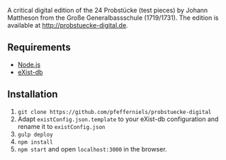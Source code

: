 A critical digital edition of the 24 Probstücke (test pieces) by Johann Mattheson
from the Große Generalbassschule (1719/1731). The edition is available at
<http://probstuecke-digital.de>.

Requirements
------------
- [Node.js](nodejs.org)
- [eXist-db](http://exist-db.org/)

Installation
------------

1. `git clone https://github.com/pfefferniels/probstuecke-digital`
2. Adapt `existConfig.json.template` to your eXist-db configuration and rename it to `existConfig.json`
3. `gulp deploy`
4. `npm install`
5. `npm start` and open `localhost:3000` in the browser.

